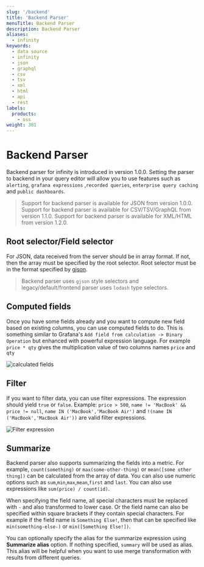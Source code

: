 ```yaml
---
slug: '/backend'
title: 'Backend Parser'
menuTitle: Backend Parser
description: Backend Parser
aliases:
  - infinity
keywords:
  - data source
  - infinity
  - json
  - graphql
  - csv
  - tsv
  - xml
  - html
  - api
  - rest
labels:
  products:
    - oss
weight: 301
---
```


# Backend Parser

Backend parser for infinity is introduced in version 1.0.0. Setting the parser to backend in your query editor will allow you to use features such as `alerting`, `grafana expressions` ,`recorded queries`, `enterprise query caching` and `public dashboards`.

> Support for backend parser is available for JSON from version 1.0.0.
> Support for backend parser is available for CSV/TSV/GraphQL from version 1.1.0.
> Support for backend parser is available for XML/HTML from version 1.2.0.

## Root selector/Field selector

For JSON, data received from the server should be in array format. If not, then the array must be specified by the root selector. Root selector must be in the format specified by [gjson](https://github.com/tidwall/gjson#path-syntax).

> Backend parser uses `gjson` style selectors and legacy/default/frontend parser uses `lodash` type selectors.

## Computed fields

Once you have some fields already and you want to compute new field based on existing columns, you can use computed fields to do. This is something similar to Grafana's `Add field from calculation -> Binary Operation` but enhanced with powerful expression language. For example `price * qty` gives the multiplication value of two columns names `price` and `qty`

![calculated fields](https://user-images.githubusercontent.com/153843/196197153-306bbf2a-bc95-4be2-b3ad-75e12c8ea404.png#center)

## Filter

If you want to filter data, you can use filter expressions. The expression should yield `true` or `false`. Example: `price > 500`, `name != 'MacBook' && price != null`, `name IN ('MacBook','MacBook Air')` and `!(name IN ('MacBook','MacBook Air'))` are valid filter expressions.

![Filter expression](https://user-images.githubusercontent.com/153843/196344664-33733b04-3ac9-4c00-9c3c-970a9cb63bb3.png#center)

## Summarize

Backend parser also supports summarizing the fields into a metric. For example, `count(something)` or `max(some-other-thing)` or `mean([some other thing])` can be calculated from the array of data. You can also use numeric options such as `sum`,`min`,`max`,`mean`,`first` and `last`. You can also use expressions like `sum(price) / count(id)`.

When specifying the field name, all special characters must be replaced with `-` and also transformed to lower case. Or the field name can also be specified within square brackets if they contain special characters. For example if the field name is `Something Else!`, then that can be specified like `min(something-else-)` or `min([Something Else!])`.

You can optionally specify the alias for the summarize expression using **Summarize alias** option. If nothing specified, `summary` will be used as alias. This alias will be helpful when you want to use merge transformation with results from different queries.
